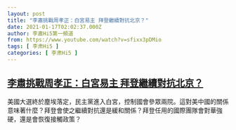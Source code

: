 ```yaml
---
layout: post
title: "李肅挑戰周孝正：白宮易主 拜登繼續對抗北京？"
date: 2021-01-17T02:02:37.000Z
author: 李肅Hi5第一頻道
from: https://www.youtube.com/watch?v=sfixx3pDMio
tags: [ 李肃Hi5 ]
categories: [ 李肃Hi5 ]
---
```

<!--1610848957000-->
[李肅挑戰周孝正：白宮易主 拜登繼續對抗北京？](https://www.youtube.com/watch?v=sfixx3pDMio)
------

<div>
美國大選終於塵埃落定，民主黨進入白宮，控制國會參眾兩院。這對美中國的關係意味著什麼？拜登會使之繼續對抗還是緩和關係？拜登任用的國際團隊會對華強硬，還是會恢復接觸政策？
</div>
